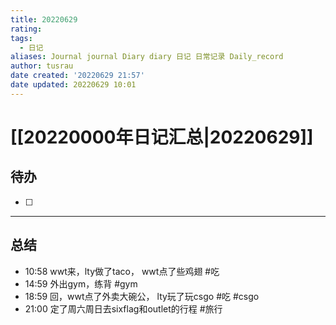 ```yaml
---
title: 20220629
rating:
tags:
  - 日记
aliases: Journal journal Diary diary 日记 日常记录 Daily_record
author: tusrau
date created: '20220629 21:57'
date updated: 20220629 10:01
---
```


# [[20220000年日记汇总|20220629]]

## 待办

- [ ]

---

## 总结

- 10:58 wwt来，lty做了taco， wwt点了些鸡翅 #吃
- 14:59 外出gym，练背 #gym
- 18:59 回，wwt点了外卖大碗公， lty玩了玩csgo #吃 #csgo
- 21:00 定了周六周日去sixflag和outlet的行程 #旅行
